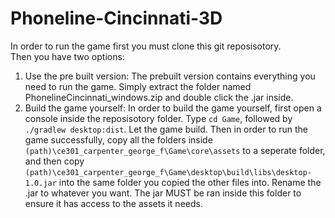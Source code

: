 # Phoneline-Cincinnati-3D
In order to run the game first you must clone this git reposisotory.  
Then you have two options:
1. Use the pre built version:
The prebuilt version contains everything you need to run the game. Simply extract the folder named PhonelineCincinnati_windows.zip and double click the .jar inside.
2. Build the game yourself:
In order to build the game yourself, first open a console inside the reposisotory folder. Type `cd Game`, followed by `./gradlew desktop:dist`. Let the game build. Then in order to run the game successfully, copy all the folders inside `(path)\ce301_carpenter_george_f\Game\core\assets` to a seperate folder, and then copy `(path)\ce301_carpenter_george_f\Game\desktop\build\libs\desktop-1.0.jar` into the same folder you copied the other files into. Rename the .jar to whatever you want. The jar MUST be ran inside this folder to ensure it has access to the assets it needs.
